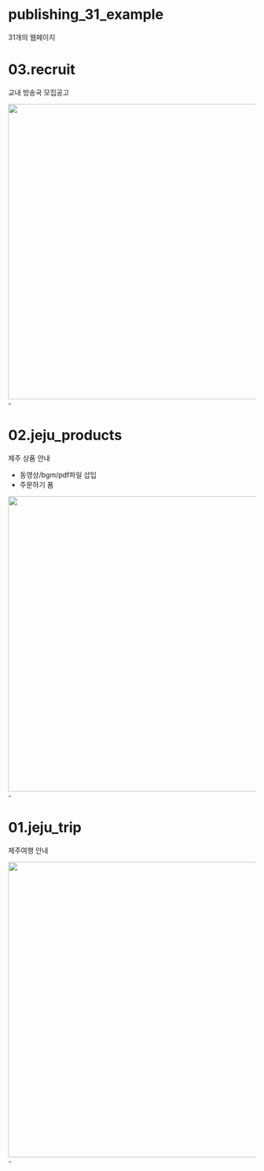 ﻿# publishing_31_example
31개의 웹페이지 

# 03.recruit
교내 방송국 모집공고 

<img src="https://user-images.githubusercontent.com/20849970/20849970/174907798-b49ce437-6cd7-40fe-9223-ce08d532bdf8.png" width="600"/>
-

# 02.jeju_products

제주 상품 안내

- 동영상/bgm/pdf파일 삽입
- 주문하기 폼
<img src="https://user-images.githubusercontent.com/20849970/174905609-5481a6eb-1111-4ec2-8d79-54d5123657a6.png" width="600"/>
-

# 01.jeju_trip

제주여행 안내

<img src="https://user-images.githubusercontent.com/20849970/174904460-494116b4-9231-4a21-bb41-1f0c3fa156f1.png" width="600"/>
-
